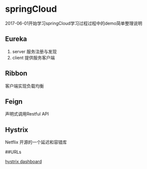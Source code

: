 # springCloud

2017-06-01开始学习springCloud学习过程过程中的demo简单整理说明

## Eureka 
1. server 服务注册与发现
2. client 提供服务客户端
## Ribbon
客户端实现负载均衡
## Feign 
声明式调用Restful API
## Hystrix
Netflix 开源的一个延迟和容错库


##URLs


[hystrix dashboard](http://localhost:7006/hystrix "hystrix dashboard")